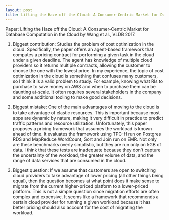 ```yaml
---
layout: post
title: Lifting the Haze off the Cloud: A Consumer-Centric Market for Database Computation in the Cloud
---
```


Paper: Lifting the Haze off the Cloud: A Consumer-Centric Market for Database Computation in the Cloud by Wang et al., VLDB 2017. 

1) Biggest contribution: Studies the problem of cost optimization in the cloud. Specifically, the paper offers an agent-based framework that computes a pricing contract for performing a given task in the cloud under a given deadline. The agent has knowledge of multiple cloud providers so it returns multiple contracts, allowing the customer to choose the one with the lowest price. In my experience, the topic of cost optimization in the cloud is something that confuses many customers, so I think it is a valid problem to study. For example, knowing what RIs to purchase to save money on AWS and when to purchase them can be daunting at-scale. It often requires several stakeholders in the company and some additional tooling to make good decisions. 

2) Biggest mistake: One of the main advantages of moving to the cloud is to take advantage of elastic resources. This is important because most apps are dynamic by nature, making it very difficult in practice to predict traffic patterns and resource utilization. Unfortunately, this paper proposes a pricing framework that assumes the workload is known ahead of time. It evaluates the framework using TPC-H run on Postgres RDS and MapReduce WordCount, Sort and Join run on EMR. Not only are these benchmarks overly simplistic, but they are run only on 5GB of data. I think that these tests are inadequate because they don't capture the uncertainty of the workload, the greater volume of data, and the range of data services that are consumed in the cloud. 

3) Biggest question: If we assume that customers are open to switching cloud providers to take advantage of lower pricing (all other things being equal), then the question becomes at what point does it make sense to migrate from the current higher-priced platform to a lower-priced platform. This is not a simple question since migration efforts are often complex and expensive. It seems like a framework that recommends a certain cloud provider for running a given workload because it has better pricing should also account for the cost of migrating the workload. 